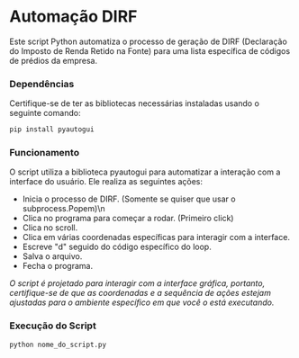# Automação DIRF

Este script Python automatiza o processo de geração de DIRF (Declaração do Imposto de Renda Retido na Fonte) para uma lista específica de códigos de prédios da empresa.


### Dependências
Certifique-se de ter as bibliotecas necessárias instaladas usando o seguinte comando:
```bash
pip install pyautogui
```

### Funcionamento
O script utiliza a biblioteca pyautogui para automatizar a interação com a interface do usuário. Ele realiza as seguintes ações:

- Inicia o processo de DIRF. (Somente se quiser que usar o subprocess.Popem)\n
- Clica no programa para começar a rodar. (Primeiro click)
- Clica no scroll.
- Clica em várias coordenadas específicas para interagir com a interface.
- Escreve "d" seguido do código específico do loop.
- Salva o arquivo.
- Fecha o programa.


*O script é projetado para interagir com a interface gráfica, portanto, certifique-se de que as coordenadas e a sequência de ações estejam ajustadas para o ambiente específico em que você o está executando.*

### Execução do Script
```bash
python nome_do_script.py
```
